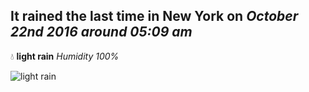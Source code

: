 ## It rained the last time in New York on *October 22nd 2016 around 05:09 am*
💧  **light rain** *Humidity 100%*

![light rain](http://openweathermap.org/img/w/10n.png)
